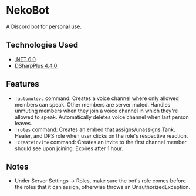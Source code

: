 # NekoBot

A Discord bot for personal use.

## Technologies Used

- [.NET 6.0](https://dotnet.microsoft.com/download/dotnet/6.0)
- [DSharpPlus 4.4.0](https://dsharpplus.github.io/DSharpPlus/)

## Features

- `!automutevc` command: Creates a voice channel where only allowed members can speak. Other members are server muted. Handles unmuting members when they join a voice channel in which they're allowed to speak. Automatically deletes voice channel when last person leaves. 
- `!roles` command: Creates an embed that assigns/unassigns Tank, Healer, and DPS role when user clicks on the role's respective reaction.
- `!createinvite` command: Creates an invite to the first channel member should see upon joining. Expires after 1 hour.

## Notes

- Under Server Settings -> Roles, make sure the bot's role comes before the roles that it can assign, otherwise throws an UnauthorizedException.